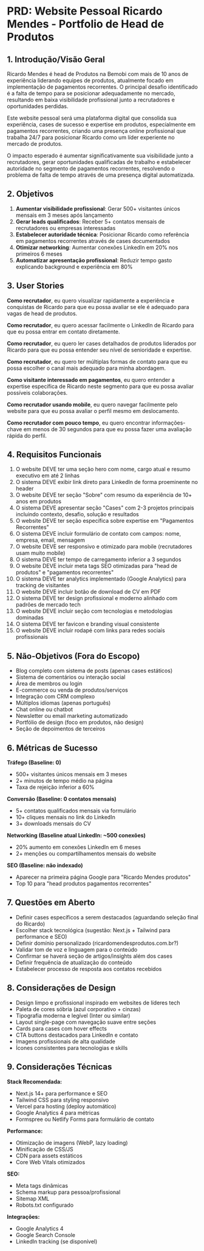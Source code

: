 # PRD: Website Pessoal Ricardo Mendes - Portfolio de Head de Produtos

## 1. Introdução/Visão Geral

Ricardo Mendes é head de Produtos na Bemobi com mais de 10 anos de experiência liderando equipes de produtos, atualmente focado em implementação de pagamentos recorrentes. O principal desafio identificado é a falta de tempo para se posicionar adequadamente no mercado, resultando em baixa visibilidade profissional junto a recrutadores e oportunidades perdidas.

Este website pessoal será uma plataforma digital que consolida sua experiência, cases de sucesso e expertise em produtos, especialmente em pagamentos recorrentes, criando uma presença online profissional que trabalha 24/7 para posicionar Ricardo como um líder experiente no mercado de produtos.

O impacto esperado é aumentar significativamente sua visibilidade junto a recrutadores, gerar oportunidades qualificadas de trabalho e estabelecer autoridade no segmento de pagamentos recorrentes, resolvendo o problema de falta de tempo através de uma presença digital automatizada.

## 2. Objetivos

1. **Aumentar visibilidade profissional**: Gerar 500+ visitantes únicos mensais em 3 meses após lançamento
2. **Gerar leads qualificados**: Receber 5+ contatos mensais de recrutadores ou empresas interessadas
3. **Estabelecer autoridade técnica**: Posicionar Ricardo como referência em pagamentos recorrentes através de cases documentados
4. **Otimizar networking**: Aumentar conexões LinkedIn em 20% nos primeiros 6 meses
5. **Automatizar apresentação profissional**: Reduzir tempo gasto explicando background e experiência em 80%

## 3. User Stories

**Como recrutador**, eu quero visualizar rapidamente a experiência e conquistas de Ricardo para que eu possa avaliar se ele é adequado para vagas de head de produtos.

**Como recrutador**, eu quero acessar facilmente o LinkedIn de Ricardo para que eu possa entrar em contato diretamente.

**Como recrutador**, eu quero ler cases detalhados de produtos liderados por Ricardo para que eu possa entender seu nível de senioridade e expertise.

**Como recrutador**, eu quero ter múltiplas formas de contato para que eu possa escolher o canal mais adequado para minha abordagem.

**Como visitante interessado em pagamentos**, eu quero entender a expertise específica de Ricardo neste segmento para que eu possa avaliar possíveis colaborações.

**Como recrutador usando mobile**, eu quero navegar facilmente pelo website para que eu possa avaliar o perfil mesmo em deslocamento.

**Como recrutador com pouco tempo**, eu quero encontrar informações-chave em menos de 30 segundos para que eu possa fazer uma avaliação rápida do perfil.

## 4. Requisitos Funcionais

1. O website DEVE ter uma seção hero com nome, cargo atual e resumo executivo em até 2 linhas
2. O sistema DEVE exibir link direto para LinkedIn de forma proeminente no header
3. O website DEVE ter seção "Sobre" com resumo da experiência de 10+ anos em produtos
4. O sistema DEVE apresentar seção "Cases" com 2-3 projetos principais incluindo contexto, desafio, solução e resultados
5. O website DEVE ter seção específica sobre expertise em "Pagamentos Recorrentes"
6. O sistema DEVE incluir formulário de contato com campos: nome, empresa, email, mensagem
7. O website DEVE ser responsivo e otimizado para mobile (recrutadores usam muito mobile)
8. O sistema DEVE ter tempo de carregamento inferior a 3 segundos
9. O website DEVE incluir meta tags SEO otimizadas para "head de produtos" e "pagamentos recorrentes"
10. O sistema DEVE ter analytics implementado (Google Analytics) para tracking de visitantes
11. O website DEVE incluir botão de download de CV em PDF
12. O sistema DEVE ter design profissional e moderno alinhado com padrões de mercado tech
13. O website DEVE incluir seção com tecnologias e metodologias dominadas
14. O sistema DEVE ter favicon e branding visual consistente
15. O website DEVE incluir rodapé com links para redes sociais profissionais

## 5. Não-Objetivos (Fora do Escopo)

- Blog completo com sistema de posts (apenas cases estáticos)
- Sistema de comentários ou interação social
- Área de membros ou login
- E-commerce ou venda de produtos/serviços
- Integração com CRM complexo
- Múltiplos idiomas (apenas português)
- Chat online ou chatbot
- Newsletter ou email marketing automatizado
- Portfólio de design (foco em produtos, não design)
- Seção de depoimentos de terceiros

## 6. Métricas de Sucesso

**Tráfego (Baseline: 0)**
- 500+ visitantes únicos mensais em 3 meses
- 2+ minutos de tempo médio na página
- Taxa de rejeição inferior a 60%

**Conversão (Baseline: 0 contatos mensais)**
- 5+ contatos qualificados mensais via formulário
- 10+ cliques mensais no link do LinkedIn
- 3+ downloads mensais do CV

**Networking (Baseline atual LinkedIn: ~500 conexões)**
- 20% aumento em conexões LinkedIn em 6 meses
- 2+ menções ou compartilhamentos mensais do website

**SEO (Baseline: não indexado)**
- Aparecer na primeira página Google para "Ricardo Mendes produtos"
- Top 10 para "head produtos pagamentos recorrentes"

## 7. Questões em Aberto

- Definir cases específicos a serem destacados (aguardando seleção final do Ricardo)
- Escolher stack tecnológica (sugestão: Next.js + Tailwind para performance e SEO)
- Definir domínio personalizado (ricardomendesprodutos.com.br?)
- Validar tom de voz e linguagem para o conteúdo
- Confirmar se haverá seção de artigos/insights além dos cases
- Definir frequência de atualização do conteúdo
- Estabelecer processo de resposta aos contatos recebidos

## 8. Considerações de Design

- Design limpo e profissional inspirado em websites de líderes tech
- Paleta de cores sóbria (azul corporativo + cinzas)
- Tipografia moderna e legível (Inter ou similar)
- Layout single-page com navegação suave entre seções
- Cards para cases com hover effects
- CTA buttons destacados para LinkedIn e contato
- Imagens profissionais de alta qualidade
- Ícones consistentes para tecnologias e skills

## 9. Considerações Técnicas

**Stack Recomendada:**
- Next.js 14+ para performance e SEO
- Tailwind CSS para styling responsivo
- Vercel para hosting (deploy automático)
- Google Analytics 4 para métricas
- Formspree ou Netlify Forms para formulário de contato

**Performance:**
- Otimização de imagens (WebP, lazy loading)
- Minificação de CSS/JS
- CDN para assets estáticos
- Core Web Vitals otimizados

**SEO:**
- Meta tags dinâmicas
- Schema markup para pessoa/profissional
- Sitemap XML
- Robots.txt configurado

**Integrações:**
- Google Analytics 4
- Google Search Console
- LinkedIn tracking (se disponível) 